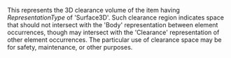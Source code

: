 This represents the 3D clearance volume of the item having _RepresentationType_ of 'Surface3D'. Such clearance region indicates space that should not intersect with the 'Body' representation between element occurrences, though may intersect with the 'Clearance' representation of other element occurrences. The particular use of clearance space may be for safety, maintenance, or other purposes.